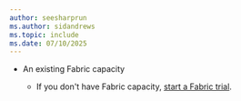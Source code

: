 ```yaml
---
author: seesharprun
ms.author: sidandrews
ms.topic: include
ms.date: 07/10/2025
---
```


- An existing Fabric capacity

  - If you don't have Fabric capacity, [start a Fabric trial](../../../fundamentals/fabric-trial.md).
